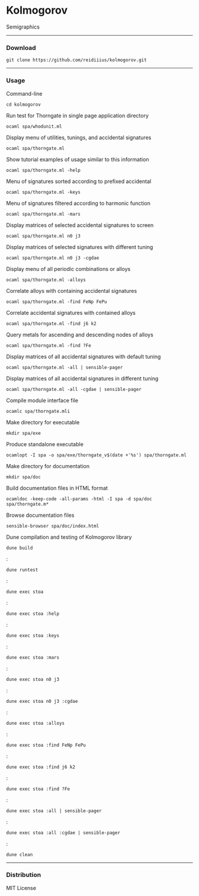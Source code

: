 # Kolmogorov
Semigraphics

---

### Download

    git clone https://github.com/reidiiius/kolmogorov.git

---

### Usage
Command-line

    cd kolmogorov

Run test for Thorngate in single page application directory

    ocaml spa/whodunit.ml

Display menu of utilities, tunings, and accidental signatures

    ocaml spa/thorngate.ml

Show tutorial examples of usage similar to this information

    ocaml spa/thorngate.ml -help

Menu of signatures sorted according to prefixed accidental

    ocaml spa/thorngate.ml -keys

Menu of signatures filtered according to harmonic function

    ocaml spa/thorngate.ml -mars

Display matrices of selected accidental signatures to screen

    ocaml spa/thorngate.ml n0 j3

Display matrices of selected signatures with different tuning

    ocaml spa/thorngate.ml n0 j3 -cgdae

Display menu of all periodic combinations or alloys

    ocaml spa/thorngate.ml -alloys

Correlate alloys with containing accidental signatures

    ocaml spa/thorngate.ml -find FeNp FePu

Correlate accidental signatures with contained alloys

    ocaml spa/thorngate.ml -find j6 k2

Query metals for ascending and descending nodes of alloys

    ocaml spa/thorngate.ml -find ?Fe

Display matrices of all accidental signatures with default tuning

    ocaml spa/thorngate.ml -all | sensible-pager

Display matrices of all accidental signatures in different tuning

    ocaml spa/thorngate.ml -all -cgdae | sensible-pager

Compile module interface file

    ocamlc spa/thorngate.mli

Make directory for executable

    mkdir spa/exe

Produce standalone executable

    ocamlopt -I spa -o spa/exe/thorngate_v$(date +'%s') spa/thorngate.ml

Make directory for documentation

    mkdir spa/doc

Build documentation files in HTML format

    ocamldoc -keep-code -all-params -html -I spa -d spa/doc spa/thorngate.m*

Browse documentation files

    sensible-browser spa/doc/index.html

Dune compilation and testing of Kolmogorov library

    dune build

:

    dune runtest

:

    dune exec stoa

:

    dune exec stoa :help

:

    dune exec stoa :keys

:

    dune exec stoa :mars

:

    dune exec stoa n0 j3

:

    dune exec stoa n0 j3 :cgdae

:

    dune exec stoa :alloys

:

    dune exec stoa :find FeNp FePu

:

    dune exec stoa :find j6 k2

:

    dune exec stoa :find ?Fe

:

    dune exec stoa :all | sensible-pager

:

    dune exec stoa :all :cgdae | sensible-pager

:

    dune clean

---

### Distribution
MIT License

